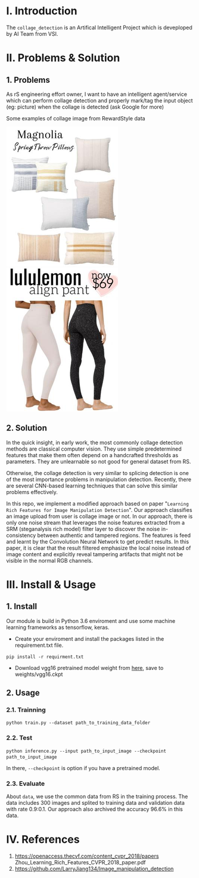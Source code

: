 # I. Introduction
The `collage_detection` is an Artifical Intelligent Project which is deveploped by AI Team from VSI.

# II. Problems & Solution

## 1. Problems
As rS engineering effort owner, I want to have an intelligent agent/service which can perform collage detection and properly mark/tag the input object (eg: picture) when the collage is detected (ask Google for more)

Some examples of collage image from RewardStyle data

![collage image_2](https://github.com/giangnguyenvanvsi/ML_collage_detection/blob/main/examples/00ae3c69-747a-11eb-8026-0242ac110004_resized.jpg)![collage_image_3](https://github.com/giangnguyenvanvsi/ML_collage_detection/blob/main/examples/00c4d6b1-6fb2-11eb-a608-0242ac110004_resized.jpg)

## 2. Solution
In the quick insight, in early work, the most commonly collage detection methods are classical computer vision. They use simple predetermined features that make them often depend on a handcrafted thresholds as parameters. They are unlearnable so not good for general dataset from RS.

Otherwise, the collage detection is very similar to splicing detection is one of the most importance problems in manipulation detection. Recently, there are several CNN-based learning techniques that can solve this similar problems effectively. 

In this repo, we implement a modified approach based on paper "`Learning Rich Features for Image Manipulation Detection`". Our approach classifies an image upload from user is collage image or not. In our approach, there is only one noise stream that leverages the noise features extracted from a SRM (steganalysis rich model) filter layer to discover the noise in-consistency between authentic and tampered regions. The features is feed and learnt by the Convolution Neural Network to get predict results. In this paper, it is clear that the result filtered emphasize the local noise instead of image content and explicitly reveal tampering artifacts that might not be visible in the normal RGB channels.



# III. Install & Usage
## 1. Install 

Our module is build in Python 3.6 enviroment and use some machine learning frameworks as tensorflow, keras.

- Create your enviroment and install the packages listed in the requirement.txt file. 

````
pip install -r requirment.txt
````

- Download vgg16 pretrained model weight from [here](), save to weights/vgg16.ckpt

## 2. Usage
### 2.1. Trainning

````
python train.py --dataset path_to_training_data_folder
````

### 2.2. Test

```
python inference.py --input path_to_input_image --checkpoint path_to_input_image
```
In there, `--checkpoint` is option if you have a pretrained model.
### 2.3. Evaluate 
About `data`, we use the common data from RS in the training process. The data includes 300 images and splited to training data and validation data with rate 0.9:0.1. Our approach also archived the accuracy 96.6% in this data. 


# IV. References
1. https://openaccess.thecvf.com/content_cvpr_2018/papers Zhou_Learning_Rich_Features_CVPR_2018_paper.pdf
2. https://github.com/LarryJiang134/Image_manipulation_detection






































































